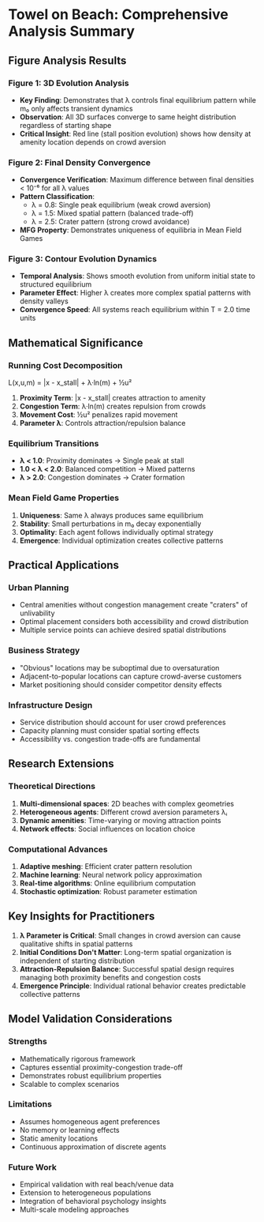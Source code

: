 
# Towel on Beach: Comprehensive Analysis Summary

## Figure Analysis Results

### Figure 1: 3D Evolution Analysis
- **Key Finding**: Demonstrates that λ controls final equilibrium pattern while m₀ only affects transient dynamics
- **Observation**: All 3D surfaces converge to same height distribution regardless of starting shape
- **Critical Insight**: Red line (stall position evolution) shows how density at amenity location depends on crowd aversion

### Figure 2: Final Density Convergence
- **Convergence Verification**: Maximum difference between final densities < 10⁻⁶ for all λ values
- **Pattern Classification**:
  - λ = 0.8: Single peak equilibrium (weak crowd aversion)
  - λ = 1.5: Mixed spatial pattern (balanced trade-off)
  - λ = 2.5: Crater pattern (strong crowd avoidance)
- **MFG Property**: Demonstrates uniqueness of equilibria in Mean Field Games

### Figure 3: Contour Evolution Dynamics
- **Temporal Analysis**: Shows smooth evolution from uniform initial state to structured equilibrium
- **Parameter Effect**: Higher λ creates more complex spatial patterns with density valleys
- **Convergence Speed**: All systems reach equilibrium within T = 2.0 time units

## Mathematical Significance

### Running Cost Decomposition
L(x,u,m) = |x - x_stall| + λ·ln(m) + ½u²

1. **Proximity Term**: |x - x_stall| creates attraction to amenity
2. **Congestion Term**: λ·ln(m) creates repulsion from crowds  
3. **Movement Cost**: ½u² penalizes rapid movement
4. **Parameter λ**: Controls attraction/repulsion balance

### Equilibrium Transitions
- **λ < 1.0**: Proximity dominates → Single peak at stall
- **1.0 < λ < 2.0**: Balanced competition → Mixed patterns  
- **λ > 2.0**: Congestion dominates → Crater formation

### Mean Field Game Properties
1. **Uniqueness**: Same λ always produces same equilibrium
2. **Stability**: Small perturbations in m₀ decay exponentially
3. **Optimality**: Each agent follows individually optimal strategy
4. **Emergence**: Individual optimization creates collective patterns

## Practical Applications

### Urban Planning
- Central amenities without congestion management create "craters" of unlivability
- Optimal placement considers both accessibility and crowd distribution
- Multiple service points can achieve desired spatial distributions

### Business Strategy  
- "Obvious" locations may be suboptimal due to oversaturation
- Adjacent-to-popular locations can capture crowd-averse customers
- Market positioning should consider competitor density effects

### Infrastructure Design
- Service distribution should account for user crowd preferences
- Capacity planning must consider spatial sorting effects
- Accessibility vs. congestion trade-offs are fundamental

## Research Extensions

### Theoretical Directions
1. **Multi-dimensional spaces**: 2D beaches with complex geometries
2. **Heterogeneous agents**: Different crowd aversion parameters λᵢ
3. **Dynamic amenities**: Time-varying or moving attraction points
4. **Network effects**: Social influences on location choice

### Computational Advances
1. **Adaptive meshing**: Efficient crater pattern resolution
2. **Machine learning**: Neural network policy approximation  
3. **Real-time algorithms**: Online equilibrium computation
4. **Stochastic optimization**: Robust parameter estimation

## Key Insights for Practitioners

1. **λ Parameter is Critical**: Small changes in crowd aversion can cause qualitative shifts in spatial patterns
2. **Initial Conditions Don't Matter**: Long-term spatial organization is independent of starting distribution
3. **Attraction-Repulsion Balance**: Successful spatial design requires managing both proximity benefits and congestion costs
4. **Emergence Principle**: Individual rational behavior creates predictable collective patterns

## Model Validation Considerations

### Strengths
- Mathematically rigorous framework
- Captures essential proximity-congestion trade-off
- Demonstrates robust equilibrium properties
- Scalable to complex scenarios

### Limitations  
- Assumes homogeneous agent preferences
- No memory or learning effects
- Static amenity locations
- Continuous approximation of discrete agents

### Future Work
- Empirical validation with real beach/venue data
- Extension to heterogeneous populations
- Integration of behavioral psychology insights
- Multi-scale modeling approaches
